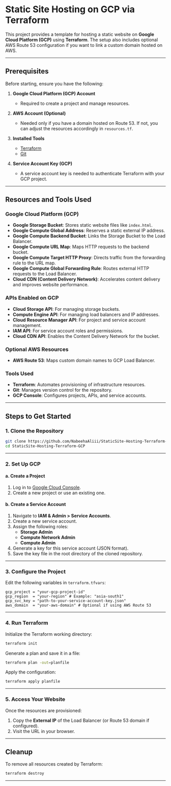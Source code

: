 # Static Site Hosting on GCP via Terraform

This project provides a template for hosting a static website on **Google Cloud Platform (GCP)** using **Terraform**. The setup also includes optional AWS Route 53 configuration if you want to link a custom domain hosted on AWS.

---

## Prerequisites

Before starting, ensure you have the following:

1. **Google Cloud Platform (GCP) Account**
   - Required to create a project and manage resources.

2. **AWS Account (Optional)** 
   - Needed only if you have a domain hosted on Route 53. If not, you can adjust the resources accordingly in `resources.tf`.

3. **Installed Tools**
   - [Terraform](https://developer.hashicorp.com/terraform/downloads)
   - [Git](https://git-scm.com/downloads)

4. **Service Account Key (GCP)**
   - A service account key is needed to authenticate Terraform with your GCP project.

---
## Resources and Tools Used

### Google Cloud Platform (GCP)
- **Google Storage Bucket**: Stores static website files like `index.html`.
- **Google Compute Global Address**: Reserves a static external IP address.
- **Google Compute Backend Bucket**: Links the Storage Bucket to the Load Balancer.
- **Google Compute URL Map**: Maps HTTP requests to the backend bucket.
- **Google Compute Target HTTP Proxy**: Directs traffic from the forwarding rule to the URL map.
- **Google Compute Global Forwarding Rule**: Routes external HTTP requests to the Load Balancer.
- **Cloud CDN (Content Delivery Network)**: Accelerates content delivery and improves website performance.

### APIs Enabled on GCP
- **Cloud Storage API**: For managing storage buckets.
- **Compute Engine API**: For managing load balancers and IP addresses.
- **Cloud Resource Manager API**: For project and service account management.
- **IAM API**: For service account roles and permissions.
- **Cloud CDN API**: Enables the Content Delivery Network for the bucket.

### Optional AWS Resources
- **AWS Route 53**: Maps custom domain names to GCP Load Balancer.

### Tools Used
- **Terraform**: Automates provisioning of infrastructure resources.
- **Git**: Manages version control for the repository.
- **GCP Console**: Configures projects, APIs, and service accounts.

---
## Steps to Get Started

### 1. **Clone the Repository**
```bash
git clone https://github.com/NabeehaAliii/StaticSite-Hosting-Terraform-GCP.git
cd StaticSite-Hosting-Terraform-GCP
```

---

### 2. **Set Up GCP**

#### a. Create a Project
1. Log in to [Google Cloud Console](https://console.cloud.google.com/).
2. Create a new project or use an existing one.

#### b. Create a Service Account
1. Navigate to **IAM & Admin > Service Accounts**.
2. Create a new service account.
3. Assign the following roles:
   - **Storage Admin**
   - **Compute Network Admin**
   - **Compute Admin**
4. Generate a key for this service account (JSON format).
5. Save the key file in the root directory of the cloned repository.

---

### 3. **Configure the Project**
Edit the following variables in `terraform.tfvars`:

```hcl
gcp_project = "your-gcp-project-id"
gcp_region  = "your-region" # Example: "asia-south1"
gcp_svc_key = "path-to-your-service-account-key.json"
aws_domain  = "your-aws-domain" # Optional if using AWS Route 53
```

---

### 4. **Run Terraform**
Initialize the Terraform working directory:
```bash
terraform init
```

Generate a plan and save it in a file:
```bash
terraform plan -out=planfile
```

Apply the configuration:
```bash
terraform apply planfile
```

---

### 5. **Access Your Website**
Once the resources are provisioned:
1. Copy the **External IP** of the Load Balancer (or Route 53 domain if configured).
2. Visit the URL in your browser.

---

## Cleanup
To remove all resources created by Terraform:
```bash
terraform destroy
```

---
